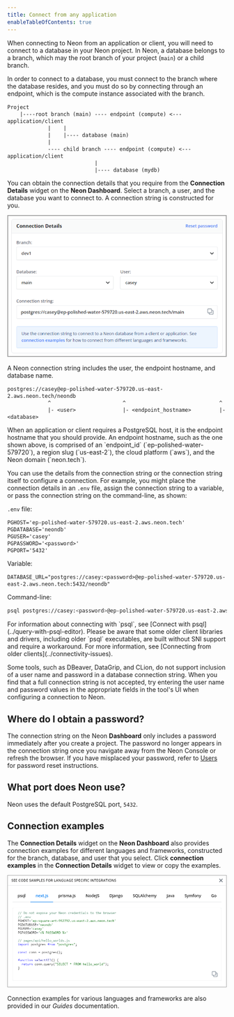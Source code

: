 ```yaml
---
title: Connect from any application
enableTableOfContents: true
---
```

When connecting to Neon from an application or client, you will need to connect to a database in your Neon project. In Neon, a database belongs to a branch, which may the root branch of your project (`main`) or a child branch.

In order to connect to a database, you must connect to the branch where the database resides, and you must do so by connecting through an endpoint, which is the compute instance associated with the branch.

```text
Project
    |----root branch (main) ---- endpoint (compute) <--- application/client
             |    |
             |    |---- database (main)
             |
             ---- child branch ---- endpoint (compute) <--- application/client
                            |
                            |---- database (mydb)  
```

You can obtain the connection details that you require from the **Connection Details** widget on the **Neon Dashboard**. Select a branch, a user, and the database you want to connect to. A connection string is constructed for you.

![Connection details widget](./images/connection_details.png)

A Neon connection string includes the user, the endpoint hostname, and database name.

```text
postgres://casey@ep-polished-water-579720.us-east-2.aws.neon.tech/neondb
             ^                       ^                              ^
             |- <user>               |- <endpoint_hostname>         |- <database>
```

<Admonition type="note">
When an application or client requires a PostgreSQL host, it is the endpoint hostname that you should provide. An endpoint hostname, such as the one shown above, is comprised of an `endpoint_id` (`ep-polished-water-579720`), a region slug (`us-east-2`), the cloud platform (`aws`), and the Neon domain (`neon.tech`).
</Admonition>

You can use the details from the connection string or the connection string itself to configure a connection. For example, you might place the connection details in an `.env` file,  assign the connection string to a variable, or pass the connection string on the command-line, as shown:

`.env` file:

```text
PGHOST='ep-polished-water-579720.us-east-2.aws.neon.tech'
PGDATABASE='neondb'
PGUSER='casey'
PGPASSWORD='<password>'
PGPORT='5432'
```

Variable:

```text
DATABASE_URL="postgres://casey:<password>@ep-polished-water-579720.us-east-2.aws.neon.tech:5432/neondb"
```

Command-line:

```bash
psql postgres://casey:<password>@ep-polished-water-579720.us-east-2.aws.neon.tech/neondb
```

<Admonition type="note">
For information about connecting with `psql`, see [Connect with psql](../query-with-psql-editor). Please be aware that some older client libraries and drivers, including older `psql` executables, are built without SNI support and require a workaround. For more information, see [Connecting from older clients](../connectivity-issues).

Some tools, such as DBeaver, DataGrip, and CLion, do not support inclusion of a user name and password in a database connection string. When you find that a full connection string is not accepted, try entering the user name and password values in the appropriate fields in the tool's UI when configuring a connection to Neon.
</Admonition>

## Where do I obtain a password?

The connection string on the Neon **Dashboard** only includes a password immediately after you create a project. The password no longer appears in the connection string once you navigate away from the Neon Console or refresh the browser. If you have misplaced your password, refer to [Users](tbd) for password reset instructions.

## What port does Neon use?

Neon uses the default PostgreSQL port, `5432`.

## Connection examples

The **Connection Details** widget on the **Neon Dashboard** also provides connection examples for different languages and frameworks, constructed for the branch, database, and user that you select. Click **connection examples**  in the **Connection Details** widget to view or copy the examples.

![Connection details widget](./images/code_connection_examples.png)

Connection examples for various languages and frameworks are also provided in our *Guides* documentation.
